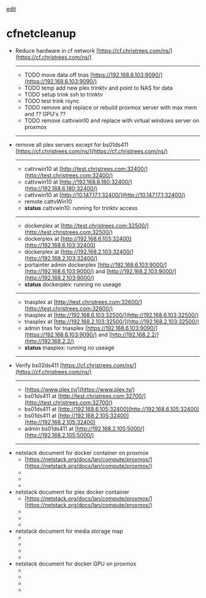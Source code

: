 [edit](https://github.com/christrees/wip/edit/main/cfnetcleanup/README.md)

# cfnetcleanup

- Reduce hardware in cf network [https://cf.christrees.com/ns/](https://cf.christrees.com/ns/)
  - ----
  - TODO move data off tnas [https://192.168.6.103:9090/](https://192.168.6.103:9090/) 
  - TODO temp add new plex trinktv and point to NAS for data 
  - TODO setup trink ssh to trinktv
  - TODO test trink rsync
  - TODO remove and replace or rebuild proxmox server with max mem and ?? GPU's ??
  - TODO remove cattvwin10 and replace with virtual windows server on proxmox
  - ---
- remove all plex servers except for bs01ds411 [https://cf.christrees.com/ns/](https://cf.christrees.com/ns/)
  - ----
  - cattvwin10 at [http://test.christrees.com:32400/](http://test.christrees.com:32400/)
  - cattvwin10 at [http://192.168.6.180:32400/](http://192.168.6.180:32400/)
  - cattvwin10 at [http://10.147.17.1:32400/](http://10.147.17.1:32400/)
  - remote cattvWin10 
  - __status__ cattvwin10: running for trinktv access
  - ----
  - dockerplex at [http://test.christrees.com:32500/](http://test.christrees.com:32500/)
  - dockerplex at [http://192.168.6.103:32400](http://192.168.6.103:32400)
  - dockerplex at [http://192.168.2.103:32400/](http://192.168.2.103:32400/)
  - portainter admin dockerplex [http://192.168.6.103:9000/](http://192.168.6.103:9000/) and [http://192.168.2.103:9000/](http://192.168.2.103:9000/)
  - __status__ dockerplex: running no useage
  - ----
  - tnasplex at [http://test.christrees.com:32600/](http://test.christrees.com:32600/)
  - tnasplex at [http://192.168.6.103:32500/](http://192.168.6.103:32500/)
  - tnasplex at [http://192.168.2.103:32500/](http://192.168.2.103:32500/)
  - admin tnas for tnasplex [https://192.168.6.103:9090/](https://192.168.6.103:9090/) and [http://192.168.2.2/](http://192.168.2.2/)
  - __status__ tnasplex: running no useage
  - ----
- Verify bs02ds411 [https://cf.christrees.com/ns/](https://cf.christrees.com/ns/)
  - ---
  - [https://www.plex.tv/](https://www.plex.tv/)
  - bs01ds411 at [http://test.christrees.com:32700/](http://test.christrees.com:32700/)
  - bs01ds411 at [http://192.168.6.105:32400](http://192.168.6.105:32400)
  - bs01ds411 at [http://192.168.2.105:32400](http://192.168.2.105:32400)
  - admin bs01ds411 at [http://192.168.2.105:5000/](http://192.168.2.105:5000/)
  - ---
- netstack document for docker container on proxmox
  - [https://netstack.org/docs/lan/compute/proxmox/](https://netstack.org/docs/lan/compute/proxmox/)
  - []()
  - []()
  - []()
- netstack document for plex docker container
  - [https://netstack.org/docs/lan/compute/proxmox/](https://netstack.org/docs/lan/compute/proxmox/)
  - []()
  - []()
  - []()
- netstack document for media storage map
  - []()
  - []()
  - []()
  - []()
- netstack document for docker GPU on proxmox
  - []()
  - []()
  - []()
  - []()

